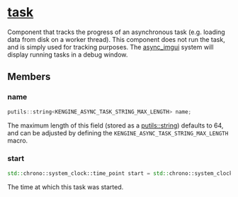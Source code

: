 # [task](task.hpp)

Component that tracks the progress of an asynchronous task (e.g. loading data from disk on a worker thread). This component does not run the task, and is simply used for tracking purposes. The [async_imgui](../imgui/systems/system.md) system will display running tasks in a debug window.

## Members

### name

```cpp
putils::string<KENGINE_ASYNC_TASK_STRING_MAX_LENGTH> name;
```

The maximum length of this field (stored as a [putils::string](https://github.com/phisko/putils/blob/master/putils/string.md)) defaults to 64, and can be adjusted by defining the `KENGINE_ASYNC_TASK_STRING_MAX_LENGTH` macro.

### start

```cpp
std::chrono::system_clock::time_point start = std::chrono::system_clock::now();
```

The time at which this task was started.